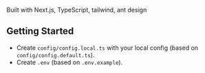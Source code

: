 Built with Next.js, TypeScript, tailwind, ant design

## Getting Started

- Create `config/config.local.ts` with your local config
  (based on `config/config.default.ts`).
- Create `.env` (based on `.env.example`).
